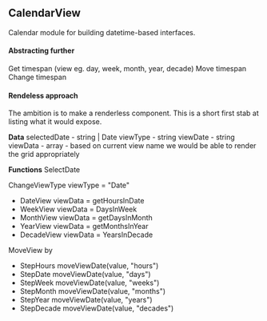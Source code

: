 ## CalendarView
Calendar module for building datetime-based interfaces.

#### Abstracting further
Get timespan (view eg. day, week, month, year, decade)
Move timespan
Change timespan

#### Rendeless approach
The ambition is to make a renderless component.
This is a short first stab at listing what it would expose.

**Data**
selectedDate - string | Date
viewType - string
viewDate - string
viewData - array - based on current view name we would be able to render the grid appropriately 

**Functions**
SelectDate

ChangeViewType  viewType = "Date"
- DateView      viewData = getHoursInDate
- WeekView      viewData = DaysInWeek
- MonthView     viewData = getDaysInMonth
- YearView      viewData = getMonthsInYear
- DecadeView    viewData = YearsInDecade

MoveView by 
- StepHours     moveViewDate(value, "hours")
- StepDate      moveViewDate(value, "days")
- StepWeek      moveViewDate(value, "weeks")
- StepMonth     moveViewDate(value, "months")
- StepYear      moveViewDate(value, "years")
- StepDecade    moveViewDate(value, "decades")